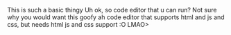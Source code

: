 This is such a basic thingy
Uh ok, so code editor that u can run?
Not sure why you would want this goofy ah code editor that supports html and js and css, but needs html js and css support :O LMAO>
